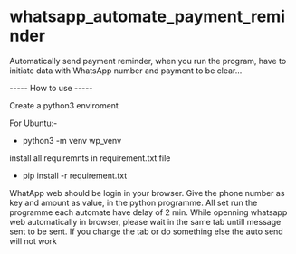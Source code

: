 # whatsapp_automate_payment_reminder
Automatically send payment reminder, when you run the program, have to initiate data with WhatsApp number and payment to be clear...

----- How to use -----

Create a python3 enviroment

For Ubuntu:-
-  python3 -m venv wp_venv

install all requiremnts in requirement.txt file
-  pip install -r requirement.txt

WhatApp web should be login in your browser.
Give the phone number as key and amount as value, in the python programme.
All set run the programme each automate have delay of 2 min.
While openning whatsapp web automatically in browser, please wait in the same tab untill message sent to be sent.
If you change the tab or do something else the auto send will not work


